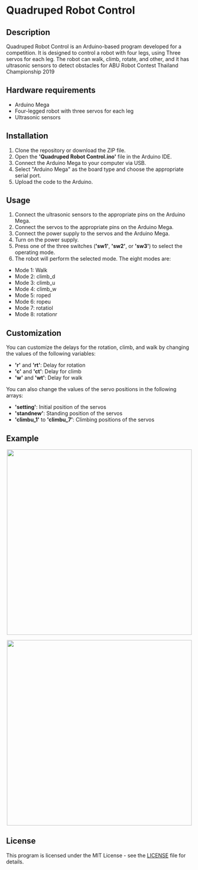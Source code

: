 # Quadruped Robot Control
## Description
Quadruped Robot Control is an Arduino-based program developed for a competition. It is designed to control a robot with four legs, using Three servos for each leg. The robot can walk, climb, rotate, and other, and it has ultrasonic sensors to detect obstacles for ABU Robot Contest Thailand Championship 2019

## Hardware requirements
- Arduino Mega
- Four-legged robot with three servos for each leg
- Ultrasonic sensors
## Installation
1. Clone the repository or download the ZIP file.
2. Open the <b>'Quadruped Robot Control.ino'</b> file in the Arduino IDE.
3. Connect the Arduino Mega to your computer via USB.
4. Select "Arduino Mega" as the board type and choose the appropriate serial port.
5. Upload the code to the Arduino.
## Usage
1. Connect the ultrasonic sensors to the appropriate pins on the Arduino Mega.
2. Connect the servos to the appropriate pins on the Arduino Mega.
3. Connect the power supply to the servos and the Arduino Mega.
4. Turn on the power supply.
5. Press one of the three switches (<b>'sw1'</b>, <b>'sw2'</b>, or <b>'sw3'</b>) to select the operating mode.
6. The robot will perform the selected mode. The eight modes are:
- Mode 1: Walk
- Mode 2: climb_d
- Mode 3: climb_u
- Mode 4: climb_w
- Mode 5: roped
- Mode 6: ropeu
- Mode 7: rotatiol
- Mode 8: rotationr
## Customization
You can customize the delays for the rotation, climb, and walk by changing the values of the following variables:

- <b>'r'</b> and <b>'rt'</b>: Delay for rotation
- <b>'c'</b> and <b>'ct'</b>: Delay for climb
- <b>'w'</b> and <b>'wt'</b>: Delay for walk

You can also change the values of the servo positions in the following arrays:

- <b>'setting'</b>: Initial position of the servos
- <b>'standnew'</b>: Standing position of the servos
- <b>'climbu_1'</b> to <b>'climbu_7'</b>: Climbing positions of the servos

## Example

<p align="center">
<img src="" width="500">
</p>
<p align="center">
<img src="" width="500">
</p>

## License

This program is licensed under the MIT License - see the [LICENSE](LICENSE) file for details.
